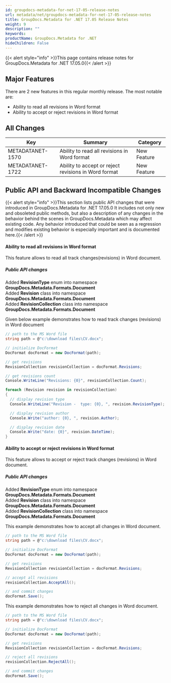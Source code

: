 ```yaml
---
id: groupdocs-metadata-for-net-17-05-release-notes
url: metadata/net/groupdocs-metadata-for-net-17-05-release-notes
title: GroupDocs.Metadata for .NET 17.05 Release Notes
weight: 9
description: ""
keywords: 
productName: GroupDocs.Metadata for .NET
hideChildren: False
---
```

{{< alert style="info" >}}This page contains release notes for GroupDocs.Metadata for .NET 17.05.0{{< /alert >}}

## Major Features

There are 2 new features in this regular monthly release. The most notable are:

*   Ability to read all revisions in Word format
*   Ability to accept or reject revisions in Word format

## All Changes

| Key | Summary | Category |
| --- | --- | --- |
| METADATANET-1570 | Ability to read all revisions in Word format | New Feature |
| METADATANET-1722 | Ability to accept or reject revisions in Word format | New Feature |

## Public API and Backward Incompatible Changes

{{< alert style="info" >}}This section lists public API changes that were introduced in GroupDocs.Metadata for .NET 17.05.0 It includes not only new and obsoleted public methods, but also a description of any changes in the behavior behind the scenes in GroupDocs.Metadata which may affect existing code. Any behavior introduced that could be seen as a regression and modifies existing behavior is especially important and is documented here.{{< /alert >}}

#### Ability to read all revisions in Word format

This feature allows to read all track changes(revisions) in Word document.

##### Public API changes

Added **RevisionType** enum into namespace **GroupDocs.Metadata.Formats.Document**  
Added **Revision** class into namespace **GroupDocs.Metadata.Formats.Document**  
Added **RevisionCollection** class into namespace **GroupDocs.Metadata.Formats.Document**

Given below example demonstrates how to read track changes (revisions) in Word document



```csharp
// path to the MS Word file
string path = @"c:\download files\CV.docx";

// initialize DocFormat
DocFormat docFormat = new DocFormat(path);

// get revisions
RevisionCollection revisionCollection = docFormat.Revisions;

// get revisions count
Console.WriteLine("Revisions: {0}", revisionCollection.Count);

foreach (Revision revision in revisionCollection)
{
  // display revision type
  Console.WriteLine("Revision -  type: {0}, ", revision.RevisionType);

  // display revision author
  Console.Write("author: {0}, ", revision.Author);

  // display revision date
  Console.Write("date: {0}", revision.DateTime);
}

```

#### Ability to accept or reject revisions in Word format

This feature allows to accept or reject track changes (revisions) in Word document.

##### Public API changes

Added **RevisionType** enum into namespace **GroupDocs.Metadata.Formats.Document**  
Added **Revision** class into namespace **GroupDocs.Metadata.Formats.Document**  
Added **RevisionCollection** class into namespace **GroupDocs.Metadata.Formats.Document**

This example demonstrates how to accept all changes in Word document.



```csharp
// path to the MS Word file
string path = @"c:\download files\CV.docx";

// initialize DocFormat
DocFormat docFormat = new DocFormat(path);

// get revisions
RevisionCollection revisionCollection = docFormat.Revisions;

// accept all revisions
revisionCollection.AcceptAll();

// and commit changes
docFormat.Save();

```

This example demonstrates how to reject all changes in Word document.



```csharp
// path to the MS Word file
string path = @"c:\download files\CV.docx";

// initialize DocFormat
DocFormat docFormat = new DocFormat(path);

// get revisions
RevisionCollection revisionCollection = docFormat.Revisions;

// reject all revisions
revisionCollection.RejectAll();

// and commit changes
docFormat.Save();

```
